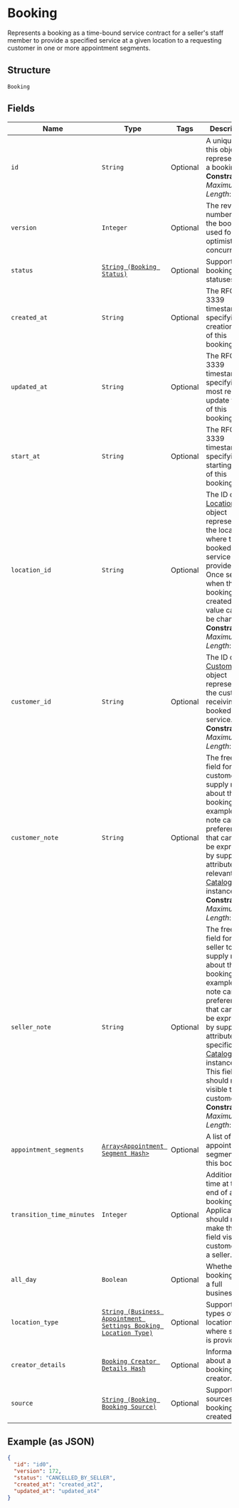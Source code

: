 
# Booking

Represents a booking as a time-bound service contract for a seller's staff member to provide a specified service
at a given location to a requesting customer in one or more appointment segments.

## Structure

`Booking`

## Fields

| Name | Type | Tags | Description |
|  --- | --- | --- | --- |
| `id` | `String` | Optional | A unique ID of this object representing a booking.<br>**Constraints**: *Maximum Length*: `36` |
| `version` | `Integer` | Optional | The revision number for the booking used for optimistic concurrency. |
| `status` | [`String (Booking Status)`](../../doc/models/booking-status.md) | Optional | Supported booking statuses. |
| `created_at` | `String` | Optional | The RFC 3339 timestamp specifying the creation time of this booking. |
| `updated_at` | `String` | Optional | The RFC 3339 timestamp specifying the most recent update time of this booking. |
| `start_at` | `String` | Optional | The RFC 3339 timestamp specifying the starting time of this booking. |
| `location_id` | `String` | Optional | The ID of the [Location](../../doc/models/location.md) object representing the location where the booked service is provided. Once set when the booking is created, its value cannot be changed.<br>**Constraints**: *Maximum Length*: `32` |
| `customer_id` | `String` | Optional | The ID of the [Customer](../../doc/models/customer.md) object representing the customer receiving the booked service.<br>**Constraints**: *Maximum Length*: `192` |
| `customer_note` | `String` | Optional | The free-text field for the customer to supply notes about the booking. For example, the note can be preferences that cannot be expressed by supported attributes of a relevant [CatalogObject](../../doc/models/catalog-object.md) instance.<br>**Constraints**: *Maximum Length*: `4096` |
| `seller_note` | `String` | Optional | The free-text field for the seller to supply notes about the booking. For example, the note can be preferences that cannot be expressed by supported attributes of a specific [CatalogObject](../../doc/models/catalog-object.md) instance.<br>This field should not be visible to customers.<br>**Constraints**: *Maximum Length*: `4096` |
| `appointment_segments` | [`Array<Appointment Segment Hash>`](../../doc/models/appointment-segment.md) | Optional | A list of appointment segments for this booking. |
| `transition_time_minutes` | `Integer` | Optional | Additional time at the end of a booking.<br>Applications should not make this field visible to customers of a seller. |
| `all_day` | `Boolean` | Optional | Whether the booking is of a full business day. |
| `location_type` | [`String (Business Appointment Settings Booking Location Type)`](../../doc/models/business-appointment-settings-booking-location-type.md) | Optional | Supported types of location where service is provided. |
| `creator_details` | [`Booking Creator Details Hash`](../../doc/models/booking-creator-details.md) | Optional | Information about a booking creator. |
| `source` | [`String (Booking Booking Source)`](../../doc/models/booking-booking-source.md) | Optional | Supported sources a booking was created from. |

## Example (as JSON)

```json
{
  "id": "id0",
  "version": 172,
  "status": "CANCELLED_BY_SELLER",
  "created_at": "created_at2",
  "updated_at": "updated_at4"
}
```

